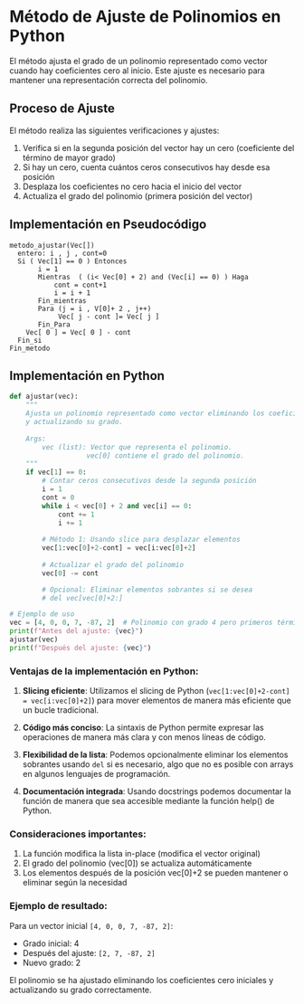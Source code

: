 # Método de Ajuste de Polinomios en Python

El método ajusta el grado de un polinomio representado como vector cuando hay coeficientes cero al inicio. Este ajuste es necesario para mantener una representación correcta del polinomio.

## Proceso de Ajuste

El método realiza las siguientes verificaciones y ajustes:

1. Verifica si en la segunda posición del vector hay un cero (coeficiente del término de mayor grado)
2. Si hay un cero, cuenta cuántos ceros consecutivos hay desde esa posición
3. Desplaza los coeficientes no cero hacia el inicio del vector
4. Actualiza el grado del polinomio (primera posición del vector)

## Implementación en Pseudocódigo
```
metodo_ajustar(Vec[])
  entero: i , j , cont=0
  Si ( Vec[1] == 0 ) Entonces
       i = 1
       Mientras  ( (i< Vec[0] + 2) and (Vec[i] == 0) ) Haga
           cont = cont+1
           i = i + 1
       Fin_mientras
       Para (j = i , V[0]+ 2 , j++)
            Vec[ j - cont ]= Vec[ j ]
       Fin_Para
    Vec[ 0 ] = Vec[ 0 ] - cont
  Fin_si
Fin_metodo
```

## Implementación en Python
```python
def ajustar(vec):
    """
    Ajusta un polinomio representado como vector eliminando los coeficientes cero iniciales
    y actualizando su grado.
    
    Args:
        vec (list): Vector que representa el polinomio. 
                   vec[0] contiene el grado del polinomio.
    """
    if vec[1] == 0:
        # Contar ceros consecutivos desde la segunda posición
        i = 1
        cont = 0
        while i < vec[0] + 2 and vec[i] == 0:
            cont += 1
            i += 1
            
        # Método 1: Usando slice para desplazar elementos
        vec[1:vec[0]+2-cont] = vec[i:vec[0]+2]
        
        # Actualizar el grado del polinomio
        vec[0] -= cont

        # Opcional: Eliminar elementos sobrantes si se desea
        # del vec[vec[0]+2:]

# Ejemplo de uso
vec = [4, 0, 0, 7, -87, 2]  # Polinomio con grado 4 pero primeros términos son cero
print(f"Antes del ajuste: {vec}")
ajustar(vec)
print(f"Después del ajuste: {vec}")
```

### Ventajas de la implementación en Python:

1. **Slicing eficiente**: Utilizamos el slicing de Python (`vec[1:vec[0]+2-cont] = vec[i:vec[0]+2]`) para mover elementos de manera más eficiente que un bucle tradicional.

2. **Código más conciso**: La sintaxis de Python permite expresar las operaciones de manera más clara y con menos líneas de código.

3. **Flexibilidad de la lista**: Podemos opcionalmente eliminar los elementos sobrantes usando `del` si es necesario, algo que no es posible con arrays en algunos lenguajes de programación.

4. **Documentación integrada**: Usando docstrings podemos documentar la función de manera que sea accesible mediante la función help() de Python.

### Consideraciones importantes:

1. La función modifica la lista in-place (modifica el vector original)
2. El grado del polinomio (vec[0]) se actualiza automáticamente
3. Los elementos después de la posición vec[0]+2 se pueden mantener o eliminar según la necesidad

### Ejemplo de resultado:

Para un vector inicial `[4, 0, 0, 7, -87, 2]`:
- Grado inicial: 4
- Después del ajuste: `[2, 7, -87, 2]`
- Nuevo grado: 2

El polinomio se ha ajustado eliminando los coeficientes cero iniciales y actualizando su grado correctamente.